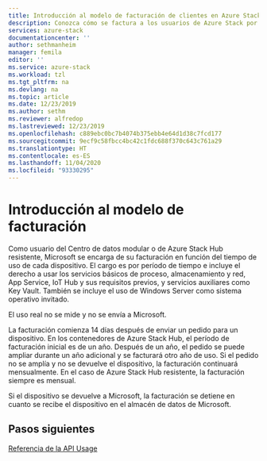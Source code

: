 ```yaml
---
title: Introducción al modelo de facturación de clientes en Azure Stack | Microsoft Docs
description: Conozca cómo se factura a los usuarios de Azure Stack por el uso de los recursos.
services: azure-stack
documentationcenter: ''
author: sethmanheim
manager: femila
editor: ''
ms.service: azure-stack
ms.workload: tzl
ms.tgt_pltfrm: na
ms.devlang: na
ms.topic: article
ms.date: 12/23/2019
ms.author: sethm
ms.reviewer: alfredop
ms.lastreviewed: 12/23/2019
ms.openlocfilehash: c889ebc0bc7b4074b375ebb4e64d1d38c7fcd177
ms.sourcegitcommit: 9ecf9c58fbcc4bc42c1fdc688f370c643c761a29
ms.translationtype: HT
ms.contentlocale: es-ES
ms.lasthandoff: 11/04/2020
ms.locfileid: "93330295"
---
```

# <a name="billing-model-overview"></a>Introducción al modelo de facturación

Como usuario del Centro de datos modular o de Azure Stack Hub resistente, Microsoft se encarga de su facturación en función del tiempo de uso de cada dispositivo. El cargo es por período de tiempo e incluye el derecho a usar los servicios básicos de proceso, almacenamiento y red, App Service, IoT Hub y sus requisitos previos, y servicios auxiliares como Key Vault. También se incluye el uso de Windows Server como sistema operativo invitado.

El uso real no se mide y no se envía a Microsoft.

La facturación comienza 14 días después de enviar un pedido para un dispositivo. En los contenedores de Azure Stack Hub, el período de facturación inicial es de un año. Después de un año, el pedido se puede ampliar durante un año adicional y se facturará otro año de uso. Si el pedido no se amplía y no se devuelve el dispositivo, la facturación continuará mensualmente. En el caso de Azure Stack Hub resistente, la facturación siempre es mensual.

Si el dispositivo se devuelve a Microsoft, la facturación se detiene en cuanto se recibe el dispositivo en el almacén de datos de Microsoft.

## <a name="next-steps"></a>Pasos siguientes

[Referencia de la API Usage](analyze-usage-tzl.md)
